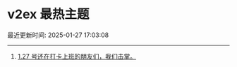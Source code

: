 # v2ex 最热主题

最近更新时间: 2025-01-27 17:03:08

--- 
1. [1.27 号还在打卡上班的朋友们，我们击掌。](https://www.v2ex.com/t/1108028) 
